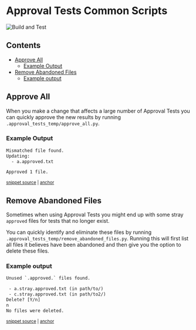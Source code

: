 # Approval Tests Common Scripts

![Build and Test](https://github.com/approvals/ApprovalTests.CommonScripts/actions/workflows/build-and-test.yml/badge.svg)

<!-- toc -->
## Contents

  * [Approve All](#approve-all)
    * [Example Output](#example-output)
  * [Remove Abandoned Files](#remove-abandoned-files)
    * [Example output](#example-output-1)<!-- endToc -->

## Approve All

When you make a change that affects a large number of Approval Tests you can quickly approve the new results by running `.approval_tests_temp/approve_all.py`.

### Example Output

<!-- snippet: test_approve_all.test__one_case.approved.txt -->
<a id='snippet-test_approve_all.test__one_case.approved.txt'></a>
```txt
Mismatched file found.
Updating:
  - a.approved.txt

Approved 1 file.
```
<sup><a href='/test_approve_all.test__one_case.approved.txt#L1-L5' title='Snippet source file'>snippet source</a> | <a href='#snippet-test_approve_all.test__one_case.approved.txt' title='Start of snippet'>anchor</a></sup>
<!-- endSnippet -->

## Remove Abandoned Files

Sometimes when using Approval Tests you might end up with some stray `approved` files for tests that no longer exist.

You can quickly identify and eliminate these files by running `.approval_tests_temp/remove_abandoned_files.py`.
Running this will first list all files it believes have been abandoned and then give you the option to delete these files.

### Example output

<!-- snippet: test_remove_abandoned_files.test__reject.approved.txt -->
<a id='snippet-test_remove_abandoned_files.test__reject.approved.txt'></a>
```txt
Unused `.approved.` files found.

 - a.stray.approved.txt (in path/to/)
 - c.stray.approved.txt (in path/to2/)
Delete? [Y/n]
n
No files were deleted.
```
<sup><a href='/test_remove_abandoned_files.test__reject.approved.txt#L1-L7' title='Snippet source file'>snippet source</a> | <a href='#snippet-test_remove_abandoned_files.test__reject.approved.txt' title='Start of snippet'>anchor</a></sup>
<!-- endSnippet -->
